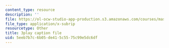```yaml
---
content_type: resource
description: ''
file: https://ol-ocw-studio-app-production.s3.amazonaws.com/courses/mas-s62-cryptocurrency-engineering-and-design-spring-2018/5eeb7b7c6b05de415c5575c99e5dc6df_U2yAcsj7P_E.srt
file_type: application/x-subrip
resourcetype: Other
title: 3play caption file
uid: 5eeb7b7c-6b05-de41-5c55-75c99e5dc6df
---
```

